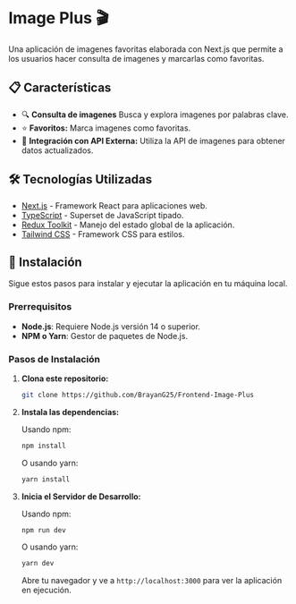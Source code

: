 # Image Plus 🎬

Una aplicación de imagenes favoritas elaborada con Next.js que permite a los usuarios hacer consulta de imagenes y marcarlas como favoritas.

## 📋 Características

- 🔍 **Consulta de imagenes** Busca y explora imagenes por palabras clave.
- ⭐ **Favoritos:** Marca imagenes como favoritas.
- 🔧 **Integración con API Externa:** Utiliza la API de imagenes para obtener datos actualizados.

## 🛠 Tecnologías Utilizadas

- [Next.js](https://nextjs.org/) - Framework React para aplicaciones web.
- [TypeScript](https://www.typescriptlang.org/) - Superset de JavaScript tipado.
- [Redux Toolkit](https://redux-toolkit.js.org/) - Manejo del estado global de la aplicación.
- [Tailwind CSS](https://tailwindcss.com/) - Framework CSS para estilos.

## 🚀 Instalación

Sigue estos pasos para instalar y ejecutar la aplicación en tu máquina local.

### Prerrequisitos

- **Node.js**: Requiere Node.js versión 14 o superior.
- **NPM o Yarn**: Gestor de paquetes de Node.js.

### Pasos de Instalación

1. **Clona este repositorio:**

    ```bash
    git clone https://github.com/BrayanG25/Frontend-Image-Plus
    ```

2. **Instala las dependencias:**

    Usando npm:

    ```bash
    npm install
    ```

    O usando yarn:

    ```bash
    yarn install
    ```

3. **Inicia el Servidor de Desarrollo:**

    Usando npm:

    ```bash
    npm run dev
    ```

    O usando yarn:

    ```bash
    yarn dev
    ```

    Abre tu navegador y ve a `http://localhost:3000` para ver la aplicación en ejecución.